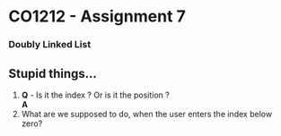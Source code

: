# CO1212 - Assignment 7 
### Doubly Linked List

## Stupid things...
1. **Q** - Is it the index ? Or is it the position ?  
    **A**
2. What are we supposed to do, when the user enters the index below zero?
